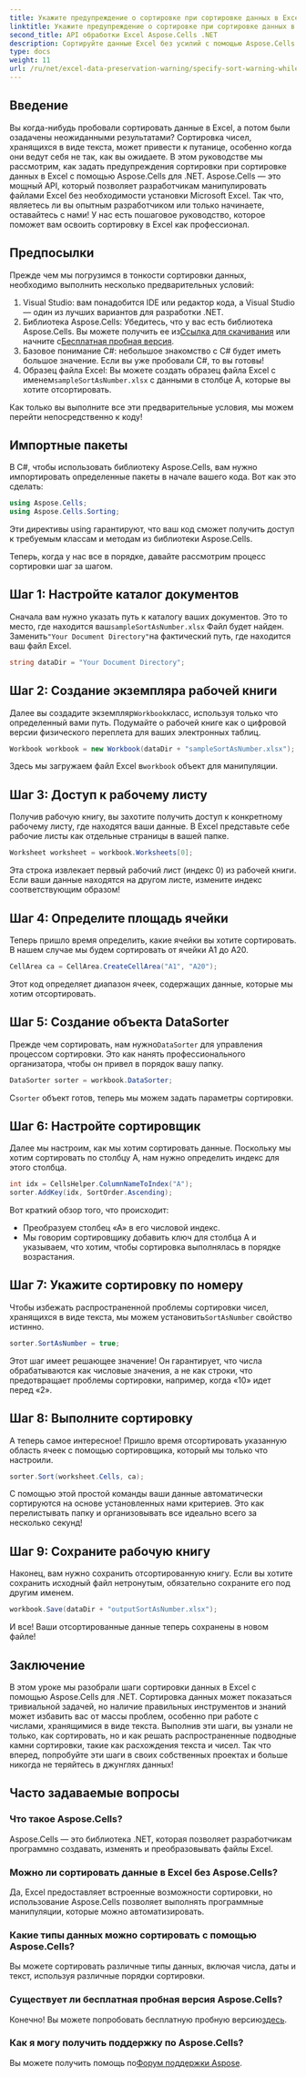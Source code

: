 ```yaml
---
title: Укажите предупреждение о сортировке при сортировке данных в Excel
linktitle: Укажите предупреждение о сортировке при сортировке данных в Excel
second_title: API обработки Excel Aspose.Cells .NET
description: Сортируйте данные Excel без усилий с помощью Aspose.Cells для .NET. Изучите пошаговые стратегии эффективного управления данными Excel в этом всеобъемлющем руководстве.
type: docs
weight: 11
url: /ru/net/excel-data-preservation-warning/specify-sort-warning-while-sorting-data-in-excel/
---
```

## Введение

Вы когда-нибудь пробовали сортировать данные в Excel, а потом были озадачены неожиданными результатами? Сортировка чисел, хранящихся в виде текста, может привести к путанице, особенно когда они ведут себя не так, как вы ожидаете. В этом руководстве мы рассмотрим, как задать предупреждения сортировки при сортировке данных в Excel с помощью Aspose.Cells для .NET. Aspose.Cells — это мощный API, который позволяет разработчикам манипулировать файлами Excel без необходимости установки Microsoft Excel. Так что, являетесь ли вы опытным разработчиком или только начинаете, оставайтесь с нами! У нас есть пошаговое руководство, которое поможет вам освоить сортировку в Excel как профессионал.

## Предпосылки

Прежде чем мы погрузимся в тонкости сортировки данных, необходимо выполнить несколько предварительных условий:

1. Visual Studio: вам понадобится IDE или редактор кода, а Visual Studio — один из лучших вариантов для разработки .NET.
2.  Библиотека Aspose.Cells: Убедитесь, что у вас есть библиотека Aspose.Cells. Вы можете получить ее из[Ссылка для скачивания](https://releases.aspose.com/cells/net/) или начните с[Бесплатная пробная версия](https://releases.aspose.com/).
3. Базовое понимание C#: небольшое знакомство с C# будет иметь большое значение. Если вы уже пробовали C#, то вы готовы!
4.  Образец файла Excel: Вы можете создать образец файла Excel с именем`sampleSortAsNumber.xlsx` с данными в столбце A, которые вы хотите отсортировать.

Как только вы выполните все эти предварительные условия, мы можем перейти непосредственно к коду!

## Импортные пакеты

В C#, чтобы использовать библиотеку Aspose.Cells, вам нужно импортировать определенные пакеты в начале вашего кода. Вот как это сделать:

```csharp
using Aspose.Cells;
using Aspose.Cells.Sorting;
```
Эти директивы using гарантируют, что ваш код сможет получить доступ к требуемым классам и методам из библиотеки Aspose.Cells.

Теперь, когда у нас все в порядке, давайте рассмотрим процесс сортировки шаг за шагом.

## Шаг 1: Настройте каталог документов

 Сначала вам нужно указать путь к каталогу ваших документов. Это то место, где находится ваш`sampleSortAsNumber.xlsx` Файл будет найден. Заменить`"Your Document Directory"`на фактический путь, где находится ваш файл Excel.

```csharp
string dataDir = "Your Document Directory";
```

## Шаг 2: Создание экземпляра рабочей книги

 Далее вы создадите экземпляр`Workbook`класс, используя только что определенный вами путь. Подумайте о рабочей книге как о цифровой версии физического переплета для ваших электронных таблиц.

```csharp
Workbook workbook = new Workbook(dataDir + "sampleSortAsNumber.xlsx");
```

 Здесь мы загружаем файл Excel в`workbook` объект для манипуляции.

## Шаг 3: Доступ к рабочему листу

Получив рабочую книгу, вы захотите получить доступ к конкретному рабочему листу, где находятся ваши данные. В Excel представьте себе рабочие листы как отдельные страницы в вашей папке.

```csharp
Worksheet worksheet = workbook.Worksheets[0];
```

Эта строка извлекает первый рабочий лист (индекс 0) из рабочей книги. Если ваши данные находятся на другом листе, измените индекс соответствующим образом!

## Шаг 4: Определите площадь ячейки

Теперь пришло время определить, какие ячейки вы хотите сортировать. В нашем случае мы будем сортировать от ячейки A1 до A20. 

```csharp
CellArea ca = CellArea.CreateCellArea("A1", "A20");
```

Этот код определяет диапазон ячеек, содержащих данные, которые мы хотим отсортировать. 

## Шаг 5: Создание объекта DataSorter

 Прежде чем сортировать, нам нужно`DataSorter` для управления процессом сортировки. Это как нанять профессионального организатора, чтобы он привел в порядок вашу папку.

```csharp
DataSorter sorter = workbook.DataSorter;
```

 С`sorter` объект готов, теперь мы можем задать параметры сортировки.

## Шаг 6: Настройте сортировщик

Далее мы настроим, как мы хотим сортировать данные. Поскольку мы хотим сортировать по столбцу A, нам нужно определить индекс для этого столбца.

```csharp
int idx = CellsHelper.ColumnNameToIndex("A");
sorter.AddKey(idx, SortOrder.Ascending);
```

Вот краткий обзор того, что происходит:
- Преобразуем столбец «А» в его числовой индекс.
- Мы говорим сортировщику добавить ключ для столбца A и указываем, что хотим, чтобы сортировка выполнялась в порядке возрастания.

## Шаг 7: Укажите сортировку по номеру

 Чтобы избежать распространенной проблемы сортировки чисел, хранящихся в виде текста, мы можем установить`SortAsNumber` свойство истинно.

```csharp
sorter.SortAsNumber = true;
```

Этот шаг имеет решающее значение! Он гарантирует, что числа обрабатываются как числовые значения, а не как строки, что предотвращает проблемы сортировки, например, когда «10» идет перед «2».

## Шаг 8: Выполните сортировку

А теперь самое интересное! Пришло время отсортировать указанную область ячеек с помощью сортировщика, который мы только что настроили.

```csharp
sorter.Sort(worksheet.Cells, ca);
```

С помощью этой простой команды ваши данные автоматически сортируются на основе установленных нами критериев. Это как перелистывать папку и организовывать все идеально всего за несколько секунд!

## Шаг 9: Сохраните рабочую книгу

Наконец, вам нужно сохранить отсортированную книгу. Если вы хотите сохранить исходный файл нетронутым, обязательно сохраните его под другим именем.

```csharp
workbook.Save(dataDir + "outputSortAsNumber.xlsx");
```

И все! Ваши отсортированные данные теперь сохранены в новом файле!

## Заключение

В этом уроке мы разобрали шаги сортировки данных в Excel с помощью Aspose.Cells для .NET. Сортировка данных может показаться тривиальной задачей, но наличие правильных инструментов и знаний может избавить вас от массы проблем, особенно при работе с числами, хранящимися в виде текста. Выполнив эти шаги, вы узнали не только, как сортировать, но и как решать распространенные подводные камни сортировки, такие как расхождения текста и чисел. Так что вперед, попробуйте эти шаги в своих собственных проектах и больше никогда не теряйтесь в джунглях данных!

## Часто задаваемые вопросы

### Что такое Aspose.Cells?  
Aspose.Cells — это библиотека .NET, которая позволяет разработчикам программно создавать, изменять и преобразовывать файлы Excel.

### Можно ли сортировать данные в Excel без Aspose.Cells?  
Да, Excel предоставляет встроенные возможности сортировки, но использование Aspose.Cells позволяет выполнять программные манипуляции, которые можно автоматизировать.

### Какие типы данных можно сортировать с помощью Aspose.Cells?  
Вы можете сортировать различные типы данных, включая числа, даты и текст, используя различные порядки сортировки.

### Существует ли бесплатная пробная версия Aspose.Cells?  
 Конечно! Вы можете попробовать бесплатную пробную версию[здесь](https://releases.aspose.com/).

### Как я могу получить поддержку по Aspose.Cells?  
 Вы можете получить помощь по[Форум поддержки Aspose](https://forum.aspose.com/c/cells/9).